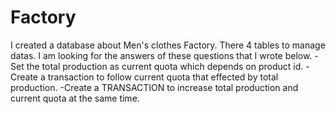 # Factory
I created a database about Men's clothes Factory. There 4 tables to manage datas. I am looking for the answers of these questions that I wrote below.  - Set the total production as current quota which depends on product id.  - Create a transaction to follow current quota that effected by total production.   -Create a TRANSACTION to increase total production and current quota at the same time. 
